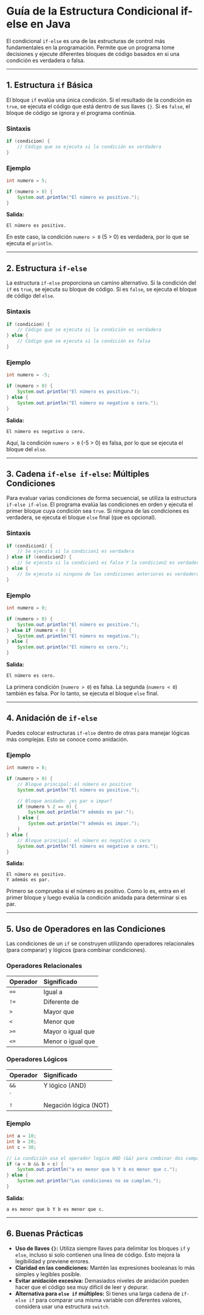 # Guía de la Estructura Condicional if-else en Java

El condicional `if-else` es una de las estructuras de control más fundamentales en la programación. Permite que un programa tome decisiones y ejecute diferentes bloques de código basados en si una condición es verdadera o falsa.

---

## 1. Estructura `if` Básica

El bloque `if` evalúa una única condición. Si el resultado de la condición es `true`, se ejecuta el código que está dentro de sus llaves `{}`. Si es `false`, el bloque de código se ignora y el programa continúa.

### Sintaxis
```java
if (condicion) {
    // Código que se ejecuta si la condición es verdadera
}
```

### Ejemplo
```java
int numero = 5;

if (numero > 0) {
    System.out.println("El número es positivo.");
}
```
**Salida:**
```
El número es positivo.
```
En este caso, la condición `numero > 0` (5 > 0) es verdadera, por lo que se ejecuta el `println`.

---

## 2. Estructura `if-else`

La estructura `if-else` proporciona un camino alternativo. Si la condición del `if` es `true`, se ejecuta su bloque de código. Si es `false`, se ejecuta el bloque de código del `else`.

### Sintaxis
```java
if (condicion) {
    // Código que se ejecuta si la condición es verdadera
} else {
    // Código que se ejecuta si la condición es falsa
}
```

### Ejemplo
```java
int numero = -5;

if (numero > 0) {
    System.out.println("El número es positivo.");
} else {
    System.out.println("El número es negativo o cero.");
}
```
**Salida:**
```
El número es negativo o cero.
```
Aquí, la condición `numero > 0` (-5 > 0) es falsa, por lo que se ejecuta el bloque del `else`.

---

## 3. Cadena `if-else if-else`: Múltiples Condiciones

Para evaluar varias condiciones de forma secuencial, se utiliza la estructura `if-else if-else`. El programa evalúa las condiciones en orden y ejecuta el primer bloque cuya condición sea `true`. Si ninguna de las condiciones es verdadera, se ejecuta el bloque `else` final (que es opcional).

### Sintaxis
```java
if (condicion1) {
    // Se ejecuta si la condicion1 es verdadera
} else if (condicion2) {
    // Se ejecuta si la condicion1 es falsa Y la condicion2 es verdadera
} else {
    // Se ejecuta si ninguna de las condiciones anteriores es verdadera
}
```

### Ejemplo
```java
int numero = 0;

if (numero > 0) {
    System.out.println("El número es positivo.");
} else if (numero < 0) {
    System.out.println("El número es negativo.");
} else {
    System.out.println("El número es cero.");
}
```
**Salida:**
```
El número es cero.
```
La primera condición (`numero > 0`) es falsa. La segunda (`numero < 0`) también es falsa. Por lo tanto, se ejecuta el bloque `else` final.

---

## 4. Anidación de `if-else`

Puedes colocar estructuras `if-else` dentro de otras para manejar lógicas más complejas. Esto se conoce como anidación.

### Ejemplo
```java
int numero = 8;

if (numero > 0) {
    // Bloque principal: el número es positivo
    System.out.println("El número es positivo.");

    // Bloque anidado: ¿es par o impar?
    if (numero % 2 == 0) {
        System.out.println("Y además es par.");
    } else {
        System.out.println("Y además es impar.");
    }
} else {
    // Bloque principal: el número es negativo o cero
    System.out.println("El número es negativo o cero.");
}
```
**Salida:**
```
El número es positivo.
Y además es par.
```
Primero se comprueba si el número es positivo. Como lo es, entra en el primer bloque y luego evalúa la condición anidada para determinar si es par.

---

## 5. Uso de Operadores en las Condiciones

Las condiciones de un `if` se construyen utilizando operadores relacionales (para comparar) y lógicos (para combinar condiciones).

### Operadores Relacionales
| Operador | Significado |
| :--- | :--- |
| `==` | Igual a |
| `!=` | Diferente de |
| `>` | Mayor que |
| `<` | Menor que |
| `>=` | Mayor o igual que |
| `<=` | Menor o igual que |

### Operadores Lógicos
| Operador | Significado |
| :--- | :--- |
| `&&` | Y lógico (AND) |
| `||` | O lógico (OR) |
| `!` | Negación lógica (NOT) |

### Ejemplo
```java
int a = 10;
int b = 20;
int c = 30;

// La condición usa el operador lógico AND (&&) para combinar dos comparaciones
if (a < b && b < c) {
    System.out.println("a es menor que b Y b es menor que c.");
} else {
    System.out.println("Las condiciones no se cumplen.");
}
```
**Salida:**
```
a es menor que b Y b es menor que c.
```

---

## 6. Buenas Prácticas

*   **Uso de llaves `{}`:** Utiliza siempre llaves para delimitar los bloques `if` y `else`, incluso si solo contienen una línea de código. Esto mejora la legibilidad y previene errores.
*   **Claridad en las condiciones:** Mantén las expresiones booleanas lo más simples y legibles posible.
*   **Evitar anidación excesiva:** Demasiados niveles de anidación pueden hacer que el código sea muy difícil de leer y depurar.
*   **Alternativa para `else if` múltiples:** Si tienes una larga cadena de `if-else if` para comparar una misma variable con diferentes valores, considera usar una estructura `switch`.
